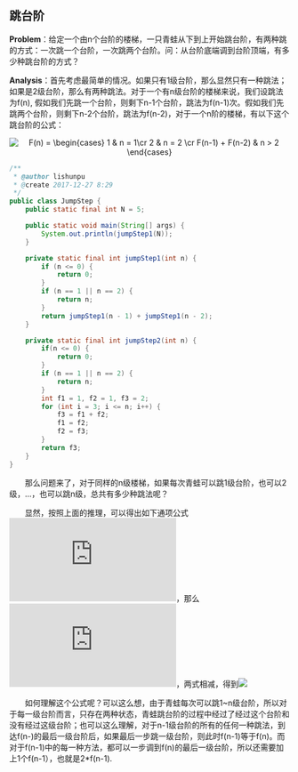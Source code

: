 ## 跳台阶

**Problem**：给定一个由n个台阶的楼梯，一只青蛙从下到上开始跳台阶，有两种跳的方式：一次跳一个台阶，一次跳两个台阶。问：从台阶底端调到台阶顶端，有多少种跳台阶的方式？

**Analysis**：首先考虑最简单的情况。如果只有1级台阶，那么显然只有一种跳法；如果是2级台阶，那么有两种跳法。对于一个有n级台阶的楼梯来说，我们设跳法为f(n), 假如我们先跳一个台阶，则剩下n-1个台阶，跳法为f(n-1)次。假如我们先跳两个台阶，则剩下n-2个台阶，跳法为f(n-2)，对于一个n阶的楼梯，有以下这个跳台阶的公式：<div align=center><img src="http://latex.codecogs.com/gif.latex?F(n)&space;=&space;\begin{cases}&space;1&space;&&space;n&space;=&space;1\cr&space;2&space;&&space;n&space;=&space;2&space;\cr&space;F(n-1)&space;&plus;&space;F(n-2)&space;&&space;n&space;>&space;2&space;\end{cases}" title="F(n) = \begin{cases} 1 & n = 1\cr 2 & n = 2 \cr F(n-1) + F(n-2) & n > 2 \end{cases}" /></div>


```java
/**
 * @author lishunpu
 * @create 2017-12-27 8:29
 */
public class JumpStep {
    public static final int N = 5;

    public static void main(String[] args) {
        System.out.println(jumpStep1(N));
    }

    private static final int jumpStep1(int n) {
        if (n <= 0) {
            return 0;
        }
        if (n == 1 || n == 2) {
            return n;
        }
        return jumpStep1(n - 1) + jumpStep1(n - 2);
    }

    private static final int jumpStep2(int n) {
        if(n <= 0) {
            return 0;
        }
        if (n == 1 || n == 2) {
            return n;
        }
        int f1 = 1, f2 = 1, f3 = 2;
        for (int i = 3; i <= n; i++) {
            f3 = f1 + f2;
            f1 = f2;
            f2 = f3;
        }
        return f3;
    }
}
```
&ensp;&ensp;&ensp;&ensp;那么问题来了，对于同样的n级楼梯，如果每次青蛙可以跳1级台阶，也可以2级，...，也可以跳n级，总共有多少种跳法呢？

&ensp;&ensp;&ensp;&ensp;显然，按照上面的推理，可以得出如下通项公式![](http://latex.codecogs.com/gif.latex?F(n)&space;=&space;F(n-1)&space;&plus;&space;F(n-2)&space;&plus;&space;F(n-3)&space;&plus;&space;...&space;&plus;&space;F(1))，那么![](http://latex.codecogs.com/gif.latex?F(n-1)&space;=&space;F(n-2)&space;&plus;&space;F(n-3)&space;&plus;&space;...&space;&plus;&space;F(1))，两式相减，得到![](http://latex.codecogs.com/gif.latex?F(n)&space;=&space;2\times&space;F(n-2))

&ensp;&ensp;&ensp;&ensp;如何理解这个公式呢？可以这么想，由于青蛙每次可以跳1~n级台阶，所以对于每一级台阶而言，只存在两种状态，青蛙跳台阶的过程中经过了经过这个台阶和没有经过这级台阶；也可以这么理解，对于n-1级台阶的所有的任何一种跳法，到达f(n-)的最后一级台阶后，如果最后一步跳一级台阶，则此时f(n-1)等于f(n)。而对于f(n-1)中的每一种方法，都可以一步调到f(n)的最后一级台阶，所以还需要加上1个f(n-1），也就是2*f(n-1).